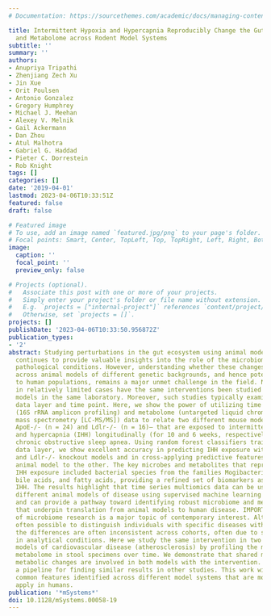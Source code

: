 ```yaml
---
# Documentation: https://sourcethemes.com/academic/docs/managing-content/

title: Intermittent Hypoxia and Hypercapnia Reproducibly Change the Gut Microbiome
  and Metabolome across Rodent Model Systems
subtitle: ''
summary: ''
authors:
- Anupriya Tripathi
- Zhenjiang Zech Xu
- Jin Xue
- Orit Poulsen
- Antonio Gonzalez
- Gregory Humphrey
- Michael J. Meehan
- Alexey V. Melnik
- Gail Ackermann
- Dan Zhou
- Atul Malhotra
- Gabriel G. Haddad
- Pieter C. Dorrestein
- Rob Knight
tags: []
categories: []
date: '2019-04-01'
lastmod: 2023-04-06T10:33:51Z
featured: false
draft: false

# Featured image
# To use, add an image named `featured.jpg/png` to your page's folder.
# Focal points: Smart, Center, TopLeft, Top, TopRight, Left, Right, BottomLeft, Bottom, BottomRight.
image:
  caption: ''
  focal_point: ''
  preview_only: false

# Projects (optional).
#   Associate this post with one or more of your projects.
#   Simply enter your project's folder or file name without extension.
#   E.g. `projects = ["internal-project"]` references `content/project/deep-learning/index.md`.
#   Otherwise, set `projects = []`.
projects: []
publishDate: '2023-04-06T10:33:50.956872Z'
publication_types:
- '2'
abstract: Studying perturbations in the gut ecosystem using animal models of disease
  continues to provide valuable insights into the role of the microbiome in various
  pathological conditions. However, understanding whether these changes are consistent
  across animal models of different genetic backgrounds, and hence potentially translatable
  to human populations, remains a major unmet challenge in the field. Nonetheless,
  in relatively limited cases have the same interventions been studied in two animal
  models in the same laboratory. Moreover, such studies typically examine a single
  data layer and time point. Here, we show the power of utilizing time series microbiome
  (16S rRNA amplicon profiling) and metabolome (untargeted liquid chromatography-tandem
  mass spectrometry [LC-MS/MS]) data to relate two different mouse models of atherosclerosis—
  ApoE-/- (n = 24) and Ldlr-/- (n = 16)— that are exposed to intermittent hypoxia
  and hypercapnia (IHH) longitudinally (for 10 and 6 weeks, respectively) to model
  chronic obstructive sleep apnea. Using random forest classifiers trained on each
  data layer, we show excellent accuracy in predicting IHH exposure within ApoE-/-
  and Ldlr-/- knockout models and in cross-applying predictive features found in one
  animal model to the other. The key microbes and metabolites that reproducibly predicted
  IHH exposure included bacterial species from the families Mogibacteriaceae, Clostridiaceae,
  bile acids, and fatty acids, providing a refined set of biomarkers associated with
  IHH. The results highlight that time series multiomics data can be used to relate
  different animal models of disease using supervised machine learning techniques
  and can provide a pathway toward identifying robust microbiome and metabolome features
  that underpin translation from animal models to human disease. IMPORTANCE Reproducibility
  of microbiome research is a major topic of contemporary interest. Although it is
  often possible to distinguish individuals with specific diseases within a study,
  the differences are often inconsistent across cohorts, often due to systematic variation
  in analytical conditions. Here we study the same intervention in two different mouse
  models of cardiovascular disease (atherosclerosis) by profiling the microbiome and
  metabolome in stool specimens over time. We demonstrate that shared microbial and
  metabolic changes are involved in both models with the intervention. We then introduce
  a pipeline for finding similar results in other studies. This work will help find
  common features identified across different model systems that are most likely to
  apply in humans.
publication: '*mSystems*'
doi: 10.1128/mSystems.00058-19
---
```

